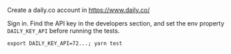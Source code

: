Create a daily.co account in https://www.daily.co/

Sign in. Find the API key in the developers section, and set the env property
`DAILY_KEY_API` before running the tests.

    export DAILY_KEY_API=72...; yarn test
